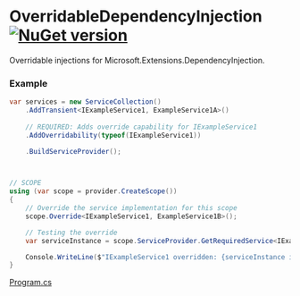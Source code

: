 # OverridableDependencyInjection [![NuGet version](https://badge.fury.io/nu/OverridableDependencyInjection.svg?101)](http://badge.fury.io/nu/OverridableDependencyInjection)
Overridable injections for Microsoft.Extensions.DependencyInjection.

### Example

```C#
var services = new ServiceCollection()
    .AddTransient<IExampleService1, ExampleService1A>()
    
    // REQUIRED: Adds override capability for IExampleService1
    .AddOverridability(typeof(IExampleService1))

    .BuildServiceProvider();



// SCOPE
using (var scope = provider.CreateScope())
{
    // Override the service implementation for this scope
    scope.Override<IExampleService1, ExampleService1B>();

    // Testing the override
    var serviceInstance = scope.ServiceProvider.GetRequiredService<IExampleService1>();

    Console.WriteLine($"IExampleService1 overridden: {serviceInstance is ExampleService1B}");
}
```

[Program.cs](https://github.com/mustaddon/OverridableDependencyInjection/blob/main/ExampleApp/Program.cs)
